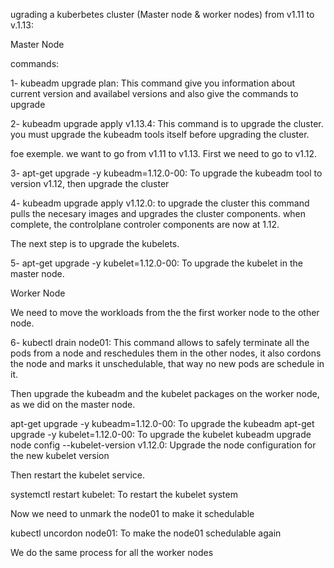 ugrading a kuberbetes cluster (Master node & worker nodes) from v1.11 to v.1.13:

Master Node

commands:

1- kubeadm upgrade plan:  This command give you information about current version and availabel versions and also give the commands to upgrade

2-  kubeadm upgrade apply v1.13.4:  This command is to upgrade the cluster.  you must upgrade the kubeadm tools itself before upgrading the cluster.

foe exemple.  we want to go from v1.11 to v1.13.  First we need to go to v1.12.

3- apt-get upgrade -y kubeadm=1.12.0-00:  To upgrade the kubeadm tool to version v1.12, then upgrade the cluster

4- kubeadm upgrade apply v1.12.0:  to upgrade the cluster
this command pulls the necesary images and upgrades the cluster components. when complete, the controlplane controler components are now at 1.12.

The next step is to upgrade the kubelets.

5- apt-get upgrade -y kubelet=1.12.0-00:  To upgrade the kubelet in the master node.


Worker Node

We need to move the workloads from the the first worker node to the other node.

6- kubectl drain node01:  This command allows to safely terminate all the pods from a node and reschedules them in the other nodes, it also cordons the node and marks it unschedulable, that way no new pods are schedule in it.  

Then upgrade the kubeadm and the kubelet packages on the worker node, as we did on the master node.

apt-get upgrade -y kubeadm=1.12.0-00:  To upgrade the kubeadm
apt-get upgrade -y kubelet=1.12.0-00: To upgrade the kubelet
kubeadm upgrade node config --kubelet-version v1.12.0: Upgrade the node configuration for the new kubelet version

Then restart the kubelet service.

systemctl restart kubelet:  To restart the kubelet system

Now we need to unmark the node01 to make it schedulable

kubectl uncordon node01:  To make the node01 schedulable again

We do the same process for all the worker nodes










